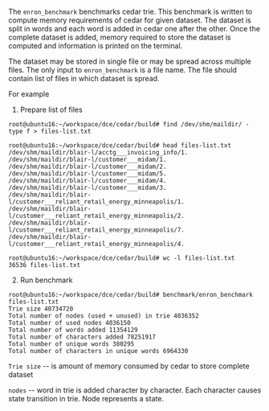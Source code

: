 The `enron_benchmark` benchmarks cedar trie. This benchmark is written to compute memory requirements of cedar for
given dataset. The dataset is split in words and each word is added in cedar one after the other. Once the complete
dataset is added, memory required to store the dataset is computed and information is printed on the terminal.

The dataset may be stored in single file or may be spread across multiple files. The only input to `enron_benchmark` is a
file name. The file should contain list of files in which dataset is spread.

For example

1. Prepare list of files 

```
root@ubuntu16:~/workspace/dce/cedar/build# find /dev/shm/maildir/ -type f > files-list.txt 

root@ubuntu16:~/workspace/dce/cedar/build# head files-list.txt 
/dev/shm/maildir/blair-l/acctg___invoicing_info/1.
/dev/shm/maildir/blair-l/customer___midam/1.
/dev/shm/maildir/blair-l/customer___midam/2.
/dev/shm/maildir/blair-l/customer___midam/5.
/dev/shm/maildir/blair-l/customer___midam/4.
/dev/shm/maildir/blair-l/customer___midam/3.
/dev/shm/maildir/blair-l/customer___reliant_retail_energy_minneapolis/1.
/dev/shm/maildir/blair-l/customer___reliant_retail_energy_minneapolis/2.
/dev/shm/maildir/blair-l/customer___reliant_retail_energy_minneapolis/7.
/dev/shm/maildir/blair-l/customer___reliant_retail_energy_minneapolis/4.

root@ubuntu16:~/workspace/dce/cedar/build# wc -l files-list.txt 
36536 files-list.txt
```

2. Run benchmark
```
root@ubuntu16:~/workspace/dce/cedar/build# benchmark/enron_benchmark files-list.txt 
Trie size 40734720
Total number of nodes (used + unused) in trie 4036352
Total number of used nodes 4036150
Total number of words added 11354129
Total number of characters added 78251917
Total number of unique words 380295
Total number of characters in unique words 6964330
```

`Trie size` -- is amount of memory consumed by cedar to store complete dataset


`nodes` -- word in trie is added character by character. Each character causes state transition in trie.
Node represents a state.
